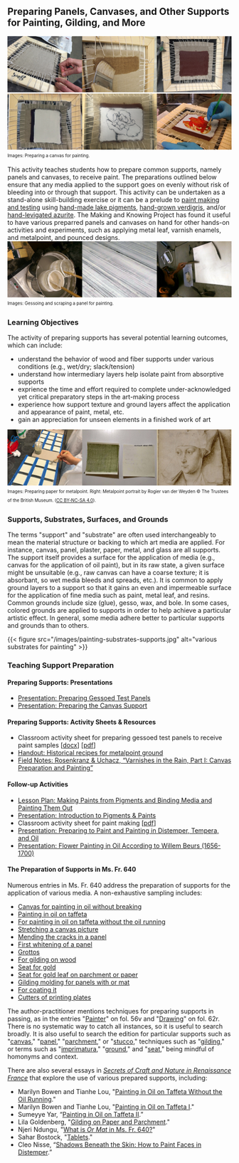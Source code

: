 ## Preparing Panels, Canvases, and Other Supports for Painting, Gilding, and More

![canvas-part1](/images/supports-canvas-part1.png)
![canvas-part2](/images/supports-canvas-part2.png)
<sup><sub>Images: Preparing a canvas for painting.</sub></sup>

This activity teaches students how to prepare common supports, namely panels and canvases, to receive paint. The preparations outlined below ensure that any media applied to the support goes on evenly without risk of bleeding into or through that support. This activity can be undertaken as a stand-alone skill-building exercise or it can be a prelude to [paint making and testing](/resources/activity-sheets/activitysheet_paintingpigments/) using [hand-made lake pigments](/resources/activity-sheets/activitysheet_lake-pigments/), [hand-grown verdigris](/resources/activity-sheets/verdigris-assignment/), and/or [hand-levigated azurite](/research-teaching-companion/resources/activity-sheets/azurite-assignment/). The Making and Knowing Project has found it useful to have various preparred panels and canvases on hand for other hands-on activities and experiments, such as applying metal leaf, varnish enamels, and metalpoint, and pounced designs.
![panel-composite](/images/supports-panel-composite.png)
<sup><sub>Images: Gessoing and scraping a panel for painting.</sub></sup>

### Learning Objectives
The activity of preparing supports has several potential learning outcomes, which can include:
- understand the behavior of wood and fiber supports under various conditions (e.g., wet/dry; slack/tension)
- understand how intermediary layers help isolate paint from absorptive supports
- exprience the time and effort required to complete under-acknowledged yet critical preparatory steps in the art-making process
- experience how support texture and ground layers affect the application and appearance of paint, metal, etc.
- gain an appreciation for unseen elements in a finished work of art

![metalpoint-composite](/images/supports-metalpoint-composite.png)
<sup><sub>Images: Preparing paper for metalpoint. Right: Metalpoint portrait by Rogier van der Weyden © The Trustees of the British Museum. ([CC BY-NC-SA 4.0](https://creativecommons.org/licenses/by-nc-sa/4.0/)).</sub></sup>

### Supports, Substrates, Surfaces, and Grounds
The terms "support" and "substrate" are often used interchangeably to mean the material structure or backing to which art media are applied. For instance, canvas, panel, plaster, paper, metal, and glass are all supports. The support itself provides a surface for the application of media (e.g., canvas for the application of oil paint), but in its raw state, a given surface might be unsuitable (e.g., raw canvas can have a coarse texture; it is absorbant, so wet media bleeds and spreads, etc.). It is common to apply ground layers to a support so that it gains an even and impermeable surface for the application of fine media such as paint, metal leaf, and resins. Common grounds include size (glue), gesso, wax, and bole. In some cases, colored grounds are applied to supports in order to help achieve a particular artistic effect. In general, some media adhere better to particular supports and grounds than to others. 

{{< figure src="/images/painting-substrates-supports.jpg" alt="various substrates for painting" >}}

### Teaching Support Preparation
#### Preparing Supports: Presentations
- [Presentation: Preparing Gessoed Test Panels](/documents/activity-sheets/bol_2024_preparing-test-panels.pdf)
- [Presentation: Preparing the Canvas Support](/documents/activity-sheets/hermens_preparing-canvas-supports.pdf)

#### Preparing Supports: Activity Sheets & Resources
- Classroom activity sheet for preparing gessoed test panels to receive paint samples [[docx](documents/activity-sheets/bol_2024_preparing-test-panels.docx)] [[pdf](documents/activity-sheets/bol_2024_preparing-test-panels.pdf)]
- [Handout: Historical recipes for metalpoint ground](/documents/activity-sheets/metalpoint-ground-preparation-recipes.pdf)
- [Field Notes: Rosenkranz & Uchacz, “Varnishes in the Rain, Part I: Canvas Preparation and Painting”](https://fieldnotes.makingandknowing.org/pre-2018-Fall/sp18_rosenkranz-uchacz_naomi-tianna_varnishes-in-the-rain/sp18_rosenkranz-uchacz_naomi-tianna_varnishes-rain-1/sp18_rosenkranz-uchacz_naomi-tianna_varnishes-rain-1-canvas-prep-paint.html)

#### Follow-up Activities
- [Lesson Plan: Making Paints from Pigments and Binding Media and Painting Them Out](/resources/activity-sheets/activitysheet_paintingpigments/)
- [Presentation: Introduction to Pigments & Paints](/documents/activity-sheets/painting_assignment_downloadable_2021.pdf)
- Classroom activity sheet for paint making [[pdf](/documents/activity-sheets/painting_assignment_downloadable_2021.pdf)]
- [Presentation: Preparing to Paint and Painting in Distemper, Tempera, and Oil](/documents/activity-sheets/activitysheet_Hermens_Preparing-to-Paint-and-Painting.pdf)
- [Presentation: Flower Painting in Oil According to Willem Beurs (1656-1700)](/documents/activity-sheets/2024_Hermens_Flower-painting-in-oil.pdf)

#### The Preparation of Supports in Ms. Fr. 640
Numerous entries in Ms. Fr. 640 address the preparation of supports for the application of various media. A non-exhaustive sampling includes:
- [Canvas for painting in oil without breaking](https://edition640.makingandknowing.org/#/folios/42v/tl)
- [Painting in oil on taffeta](https://edition640.makingandknowing.org/#/folios/42v/tl)
- [For painting in oil on taffeta without the oil running](https://edition640.makingandknowing.org/#/folios/10v/tl)
- [Stretching a canvas picture](https://edition640.makingandknowing.org/#/folios/165r/tl)
- [Mending the cracks in a panel](https://edition640.makingandknowing.org/#/folios/59v/tl)
- [First whitening of a panel](https://edition640.makingandknowing.org/#/folios/60r/tl)
- [Grottos](https://edition640.makingandknowing.org/#/folios/40r/tl)
- [For gilding on wood](https://edition640.makingandknowing.org/#/folios/75v/tl)
- [Seat for gold](https://edition640.makingandknowing.org/#/folios/29v/tl)
- [Seat for gold leaf on parchment or paper](https://edition640.makingandknowing.org/#/folios/10v/tl)
- [Gilding molding for panels with or mat](https://edition640.makingandknowing.org/#/folios/66r/tl)
- [For coating it](https://edition640.makingandknowing.org/#/folios/73v/tl)
- [Cutters of printing plates](https://edition640.makingandknowing.org/#/folios/51r/tl)

The author-practitioner mentions techniques for preparing supports in passing, as in the entries "[Painter](https://edition640.makingandknowing.org/#/folios/56v/tl)" on fol. 56v and "[Drawing](https://edition640.makingandknowing.org/#/folios/62r/tl)" on fol. 62r. There is no systematic way to catch all instances, so it is useful to search broadly. It is also useful to search the edition for particular supports such as "[canvas](https://edition640.makingandknowing.org/#/search?q=canvas)," "[panel](https://edition640.makingandknowing.org/#/search?q=panel)," "[parchment](https://edition640.makingandknowing.org/#/search?q=parchment)," or "[stucco](https://edition640.makingandknowing.org/#/search?q=stucco)," techniques such as "[gilding](https://edition640.makingandknowing.org/#/search?q=gilding)," or terms such as "[imprimatura](https://edition640.makingandknowing.org/#/search?q=imprimatura)," "[ground](https://edition640.makingandknowing.org/#/search?q=ground)," and "[seat](https://edition640.makingandknowing.org/#/search?q=seat)," being mindful of homonyms and context.  

There are also several essays in [_Secrets of Craft and Nature in Renaissance France_](https://edition640.makingandknowing.org/#/) that explore the use of various prepared supports, including:
- Marilyn Bowen and Tianhe Lou, "[Painting in Oil on Taffeta Without the Oil Running](https://edition640.makingandknowing.org/#/essays/ann_025_fa_15)."
- Marilyn Bowen and Tianhe Lou, "[Painting in Oil on Taffeta I](https://edition640.makingandknowing.org/#/essays/ann_024_fa_15)."
- Sumeyye Yar, “[Painting in Oil on Taffeta II](https://edition640.makingandknowing.org/#/essays/ann_062_fa_17).”
- Lila Goldenberg, "[Gilding on Paper and Parchment](https://edition640.makingandknowing.org/#/essays/ann_039_sp_16)."
- Njeri Ndungu, "[What is _Or Mat_ in Ms. Fr. 640?](https://edition640.makingandknowing.org/#/essays/ann_041_sp_16)"
- Sahar Bostock, "[Tablets](https://edition640.makingandknowing.org/#/essays/ann_068_fa_18)."
- Cleo Nisse, “[Shadows Beneath the Skin: How to Paint Faces in Distemper](https://edition640.makingandknowing.org/#/essays/ann_042_sp_16).”


